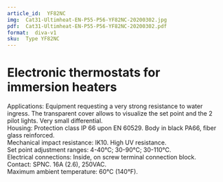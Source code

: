 ```yaml
---
article_id:  YF82NC
img:  Cat31-Ultimheat-EN-P55-P56-YF82NC-20200302.jpg
pdf:  Cat31-Ultimheat-EN-P55-P56-YF82NC-20200302.pdf
format:  diva-v1
sku:  Type YF82NC
---
```


# Electronic thermostats for immersion heaters

Applications: Equipment requesting a very strong resistance to water ingress. 
The transparent cover allows to visualize the set point and the 2 pilot lights. 
Very small differential.  
Housing: Protection class IP 66 upon EN 60529. Body in black PA66, fiber glass reinforced.  
Mechanical impact resistance: IK10. High UV resistance.  
Set point adjustment ranges: 4-40°C; 30-90°C; 30-110°C.  
Electrical connections: Inside, on screw terminal connection block.  
Contact: SPNC. 16A (2.6), 250VAC.  
Maximum ambient temperature: 60°C (140°F).  
 
